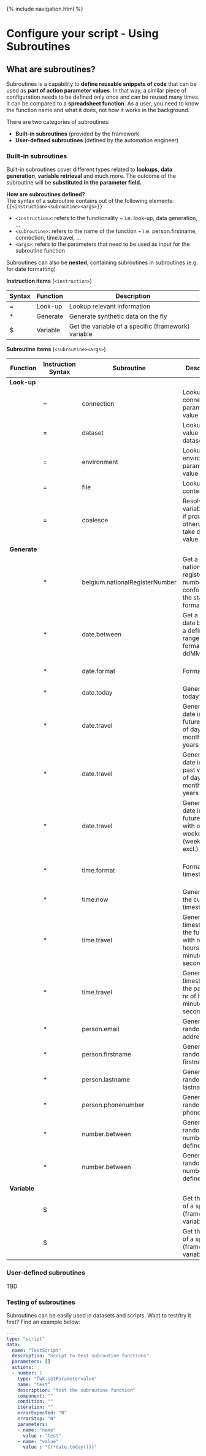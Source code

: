 {% include navigation.html %}
# Configure your script - Using Subroutines
## What are subroutines?
Subroutines is a capability to **define reusable snippets of code** that can be used as **part of action parameter values**. In that way, a similar piece of configuration needs to be defined only once and can be reused many times. It can be compared to a **spreadsheet function**. As a user, you need to know the function name and what it does, not how it works in the background.

There are two categories of subroutines: 
* **Built-in subroutines** (provided by the framework
* **User-defined subroutines** (defined by the automation engineer)


### Built-in subroutines
Built-in subroutines cover different types related to **lookups**, **data generation**, **variable retrieval** and much more. The outcome of the subroutine will be **substituted in the parameter field.**

**How are subroutines defined?** \
The syntax of a subroutine contains out of the following elements: `{{<instruction><subroutine><args>}}`

* `<instruction>`: refers to the functionality ~ i.e. look-up, data generation, ...
* `<subroutine>`: refers to the name of the function ~ i.e. person.firstname, connection, time.travel, ...
* `<args>`: refers to the parameters that need to be used as input for the subroutine function

Subroutines can also be **nested**, containing subroutines in subroutines (e.g. for date formatting)

**Instruction items** (`<instruction>`)

|Syntax|Function|Description|
|------|--------|-----------|
|=|Look-up|Lookup relevant information|
|* |Generate|Generate synthetic data on the fly|
|$|Variable|Get the variable of a specific (framework) variable|


**Subroutine items** (`<subroutine><args>`)

|Function|Instruction Syntax|Subroutine|Description|Subroutine Syntax|Example|Output|
|--------|------------------|----------|-----------|-----------------|-------|------|
|**Look-up**|
|        |=                 |connection|Lookup connection parameter value|\{{=connection(X,Y)}}|\{{=connection(petsTutorial,port)}}|8800|
|        |=                 |dataset|Lookup a value from a dataset|\{{=dataset(X,Y)}}|\{{=dataset(datasetInput,firstname)}}|Jane|
|        |=                 |environment|Lookup an environment parameter value |\{{=environment(X,Y)}}|\{{=environment(variableTest,envName)}}|prd|
|        |=                 |file|Lookup file content|\{{=file(X)}}|\{{=file(test)}}|[test]|
|        |=                 |coalesce|Resolve variable value if provide, otherwise, take default value|\{{=coalesce(X,Y)}}|\{{=coalesce(#city#,BRUSSEL)}} <br/> With city= [empty] <br/> \{{=coalesce(#city#,BRUSSEL)}} <br/> With city=NAMEN|BRUSSEL <br/> NAMEN|
|**Generate**|
|        |*                 |belgium.nationalRegisterNumber|Get a Belgian national register number conform to the standard format|\{{\*belgium.nationalRegisterNumber(X,Y)}} <br/> X= Date of birth <br/> Y= Gender (1 = Male & 2= Female) <br/>|\{{\*belgium.nationalRegisterNumber(30111995,1)}}|95113058307|
|        |*                 |date.between|Get a random date between a defined range in format ddMMyyyy|\{{\*date.between(ddMMyyyy,ddMMyyyyy)}}|\{{\*date.between(30111995,01012000)}}|16101996|
|        |*                 |date.format|Format a date|\{{\*date.format(X,Y)}} <br/> X= original format <br/> Y= new format <br/>|\{{\*date.format(30111995, yyyyMMdd)}} <br/>\{{\*date.format(\{{\*date.today()}},yyyyMMdd)}} <br/> \{{\*date.format(\{{\*date.today()}},dd/MM/yyyy)}} <br/>|19951130 <br/> 20210402 <br/> 02/04/2021 <br/>|
|        |*                 |date.today|Generates today’s date|\{{\*date.today()}} - format: ddMMyyyy|\{{\*date.today()}}|02042021|
|        |*                 |date.travel|Generates a date in the future  with nr of days, months, years|\{{\*date.travel(X,Y,Z)}} <br/> X = date which you would like to travel from <br/> Y = travel in days, months, years <br/> Z = amount of days, months, years|\{{\*date.travel(\{{\*date.today()}},”day”,1}} \{{\*date.travel(\{{\*date.today()}},”month”,1}} \{{\*date.travel(\{{\*date.today()}},”year”,1}}|03042021 02052021 02042022|
|        |*                 |date.travel|Generates a date in the past with nr of days, months, years|\{{\*date.travel(X,Y,-Z)}} <br/> X = date which you would like to travel from <br/> Y = travel in days, months, years <br/> Z = amount of days, months, years|\{{\*date.travel(\{{\*date.today()}},”day”,-1}} \{{\*date.travel(\{{\*date.today()}},”month”,-1}} \{{\*date.travel(\{{\*date.today()}},”year”,-1}}|01042021 01032021 01032020|
|        |*                 |date.travel|Generates a date in the future/past with only weekdays (weekends excl.)|\{{\*date.travel(A,B,C,D)}} <br/> A = date which you would to travel from <br/> B= travel in days <br/> C= amount of days - D= indicate only weekdays|\{{\*date.travel(\{{\*date.today()}},”day”,2,W)}}|Only weekday|
|        |*                 |time.format|Format a timestamp|\{{\*time.format(X,Y)}} <br/> X= original format <br/> Y= new format|\{{\*time.format(\{{\*time.now()}},yyyyMMddHHmmss)}}\{{\*time.format(\{{\*time.now()}},yyyyMMddHHmm)}} \{{\*time.format(\{{\*time.now()}},yyyy-MM-dd HH:mm:ss.SSS)}}|20210402093846 202104020938 2021-04-02 09:38:46.106|
|        |*                 |time.now|Generates the current timestamp|\{{\*time.now()}} <br/> Format: yyyy-MM-dd HH:mm:ss.SSS|\{{\*time.now()}}|2021-04-02 09:38:46.106|
|        |*                 |time.travel|Generates a timestamp in the future with nr of hours, minutes, seconds|\{{\*time.travel(X,Y,Z)}} <br/> X = time which you would like to travel from <br/> Y = travel in hours, minutes, seconds <br/> Z = amount of hours, minutes, seconds|\{{\*time.travel (\{{\*time.now()}},”hour”,5)}} \{{\*time.travel (\{{\*time.now()}},”minute”,5)}} \{{\*time.travel (\{{\*time.now()}},”second”,5)}}|2021-04-02 14:38:46.106 2021-04-02 09:43:46.106 2021-04-02 09:38:51.106|
|        |*                 |time.travel|Generates a timestamp in the past with nr of hours, minutes, seconds|\{{\*time.travel(X,Y,-Z)}} <br/> X = time which you would like to travel from <br/> Y = travel in hours, minutes, seconds <br/> Z = amount of hours, minutes, seconds|\{{\*time.travel (\{{\*time.now()}},”hour”,-5)}} \{{\*time.travel (\{{\*time.now()}},”minute”,-5)}} \{{\*time.travel (\{{\*time.now()}},”second”,-5)}}|2021-04-02 04:38:46.106 2021-04-02 09:33:46.106 2021-04-02 09:38:41.106|
|        |*                 |person.email|Generates a random email address|\{{\*person.email()}}|\{{\*person.email()}}|test@tester.com|
|        |*                 |person.firstname|Generates a random firstname|\{{\*person.firstname()}}|\{{\*person.firstname()}}|Jane|
|        |*                 |person.lastname|Generates a random lastname|\{{\*person.lastname()}}|\{{\*person.lastname()}}|Doe|
|        |*                 |person.phonenumber|Generates a random phonenumber|\{{\*person.phonenumber()}}|\{{\*person.phonenumber()}}|00712345684|
|        |*                 |number.between|Generates a random number in defined range|\{{\*number.between()}}|\{{\*number.between(1,10)}}|4,147856894875236|
|        |*                 |number.between|Generates a random number in defined range|\{{\*number.between()}}|\{{\*number.between(1,10,0)}}|5|
|**Variable**|
|        |$                 |<variablename>|Get the value of a specific (framework) variable|\{{$[variablename]}}|\{{$run.id}}|0214587956214dds7adsdf4554445|
|        |$                 |<variablename>|Get the value of a specific (framework) variable|\{{$[variablename]}}|\{{$process.id}}|445|


### User-defined subroutines
TBD



### Testing of subroutines
Subroutines can be easily used in datasets and scripts. Want to test/try it first? Find an example below:

```yaml
---
type: "script"
data:
  name: "TestScript"
  description: "Script to test subroutine functions"
  parameters: []
  actions:
  - number: 1
    type: "fwk.setParametervalue"
    name: "test"
    description: "test the subroutine function"
    component: ""
    condition: ""
    iteration: ""
    errorExpected: "N"
    errorStop: "N"
    parameters:
    - name: "name"
      value : "test"
    - name: "value"
      value : "{{*date.today()}}"
```
